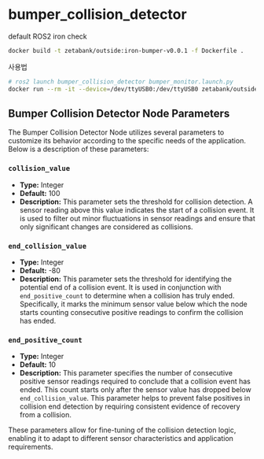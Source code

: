 # bumper_collision_detector

default ROS2 iron check

```bash
docker build -t zetabank/outside:iron-bumper-v0.0.1 -f Dockerfile .
```

사용법

```bash
# ros2 launch bumper_collision_detector bumper_monitor.launch.py
docker run --rm -it --device=/dev/ttyUSB0:/dev/ttyUSB0 zetabank/outside:iron-bumper-v0.0.1 ros2 launch bumper_collision_detector bumper_monitor.launch.py
```

## Bumper Collision Detector Node Parameters

The Bumper Collision Detector Node utilizes several parameters to customize its behavior according to the specific needs of the application. Below is a description of these parameters:

### `collision_value`

- **Type:** Integer
- **Default:** 100
- **Description:** This parameter sets the threshold for collision detection. A sensor reading above this value indicates the start of a collision event. It is used to filter out minor fluctuations in sensor readings and ensure that only significant changes are considered as collisions.

### `end_collision_value`

- **Type:** Integer
- **Default:** -80
- **Description:** This parameter sets the threshold for identifying the potential end of a collision event. It is used in conjunction with `end_positive_count` to determine when a collision has truly ended. Specifically, it marks the minimum sensor value below which the node starts counting consecutive positive readings to confirm the collision has ended.

### `end_positive_count`

- **Type:** Integer
- **Default:** 10
- **Description:** This parameter specifies the number of consecutive positive sensor readings required to conclude that a collision event has ended. This count starts only after the sensor value has dropped below `end_collision_value`. This parameter helps to prevent false positives in collision end detection by requiring consistent evidence of recovery from a collision.

These parameters allow for fine-tuning of the collision detection logic, enabling it to adapt to different sensor characteristics and application requirements.
